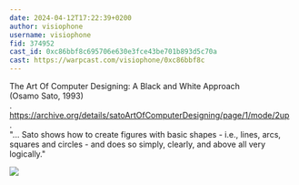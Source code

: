 ```yaml
---
date: 2024-04-12T17:22:39+0200
author: visiophone
username: visiophone
fid: 374952
cast_id: 0xc86bbf8c695706e630e3fce43be701b893d5c70a
cast: https://warpcast.com/visiophone/0xc86bbf8c
---
```

The Art Of Computer Designing: A Black and White Approach   
(Osamo Sato, 1993)  
.  
https://archive.org/details/satoArtOfComputerDesigning/page/1/mode/2up  
.  
"... Sato shows how to create figures with basic shapes - i.e., lines, arcs, squares and circles - and does so simply, clearly, and above all very logically."  

![](https://imagedelivery.net/BXluQx4ige9GuW0Ia56BHw/50a5f4ad-4b69-4cab-3216-c003f137fc00/original)